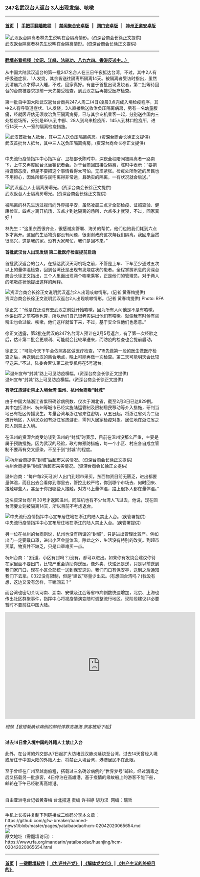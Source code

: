 ### 247名武汉台人返台 3人出现发烧、咳嗽  
------------------------

#### [首页](https://github.com/gfw-breaker/banned-news1/blob/master/README.md) &nbsp;&nbsp;|&nbsp;&nbsp; [手把手翻墙教程](https://github.com/gfw-breaker/guides/wiki) &nbsp;&nbsp;|&nbsp;&nbsp; [禁闻聚合安卓版](https://github.com/gfw-breaker/bn-android) &nbsp;&nbsp;|&nbsp;&nbsp; [网门安卓版](https://github.com/oGate2/oGate) &nbsp;&nbsp;|&nbsp;&nbsp; [神州正道安卓版](https://github.com/SzzdOgate/update) 



<div id="headerimg">
 <img alt="武汉返台隔离者林先生说明在台隔离情形。(资深台商会长徐正文提供)" src="https://www.rfa.org/mandarin/yataibaodao/huanjing/hcm-02042020065654.html/969496e267975148751f4e8c.jpg/@@images/972eda87-822e-4222-a8c1-86c485c6415c.jpeg" title="武汉返台隔离者林先生说明在台隔离情形。(资深台商会长徐正文提供)"/>
 <div id="headerimgcontents">
  <div id="headerimgcaption">
   <span>
    武汉返台隔离者林先生说明在台隔离情形。(资深台商会长徐正文提供)
   </span>
   <!-- zoomattribute -->
  </div>
  <!-- headerimgcaption -->
 </div>
 <!-- headerimagecontents -->
</div>

<hr/>


#### [翻墙必看视频（文昭、江峰、法轮功、八九六四、香港反送中...）](https://github.com/gfw-breaker/banned-news1/blob/master/pages/link3.md)

<div id="storytext">
 <div>
  <div class="slot_header">
  </div>
 </div>
 <p>
  从中国大陆武汉返台的第一批247名台人在三日午夜抵达台湾，不过，其中2人有呼吸道症状、1人发烧，其余皆送往隔离所隔离14天。被隔离者受访时指出，虽然到清晨六点才得以入睡，不过，回家真好。有鉴于首批出现发烧者，第二批等待回台的台商被要求提前一天先接受检查，到武汉之后再接受医疗检查。
  <br/>
  <br/>
  第一批自中国大陆武汉返台台商共247人周二(4日)凌晨3点完成入境检疫程序，其中2人有呼吸道症状、1人发烧，3人直接后送收治负压隔离病房，另有一名幼童腹痛，经就医评估无须收治负压隔离病房，已与其余专机乘客一起，分别送往国内三处检疫场所，分别是69人到中部、28人到乌来检疫所、145人到林口检疫所，进行14天一人一室的隔离检疫措施。
 </p>
 <p>
 </p>
 <p>
  <div class="image-inline captioned" style="width:873px;">
   <div style="width:873px;">
    <img alt="武汉首批台人抵台，其中三人送负压隔离病房。(资深台商会长徐正文提供)" src="https://www.rfa.org/mandarin/yataibaodao/huanjing/hcm-02042020065654.html/642d4e5898db6a5f57286b666f224e00_5f906b636587.jpg" title="武汉首批台人抵台，其中三人送负压隔离病房。(资深台商会长徐正文提供)"/>
   </div>
   <div class="image-caption">
    <span style="width:873px;">
     武汉首批台人抵台，其中三人送负压隔离病房。(资深台商会长徐正文提供)
    </span>
    <span class="copyright">
    </span>
   </div>
  </div>
 </p>
 <p>
 </p>
 <p>
  <br/>
  中央流行疫情指挥中心指挥官、卫福部长陈时中，深夜全程陪同被隔离者一路南下，上午又再度回台北坐镇记者会。对于台商回国接受隔离，陈时中表示：“要抱持谨慎态度，但是不要把这个事情看得太可怕，无须紧张。检疫处所附近的居民也不用担心，因处所都与民宅离得非常远，且确实的隔离，一有状况就会后送。”
 </p>
 <p>
 </p>
 <p>
  <div class="image-inline captioned" style="width:792px;">
   <div style="width:792px;">
    <img alt="武汉返台人士隔离房曝光。(资深台商会长徐正文提供)" src="https://www.rfa.org/mandarin/yataibaodao/huanjing/hcm-02042020065654.html/969496e2623f44e8c.jpg" title="武汉返台人士隔离房曝光。(资深台商会长徐正文提供)"/>
   </div>
   <div class="image-caption">
    <span style="width:792px;">
     武汉返台人士隔离房曝光。(资深台商会长徐正文提供)
    </span>
    <span class="copyright">
    </span>
   </div>
  </div>
  <br/>
  被隔离的林先生透过视讯向外界报平安，虽然凌晨三点才全部检疫、证照查验、健康检查。四点才离开机场，五点才到达隔离的场所，六点多才就寝，不过，回家真好！
  <br/>
  <br/>
  林先生：“这里东西很齐全，很感谢疾管署、海关的帮忙，他们也陪我们耗到六点多才离开。这里的生活物资都没有问题，很谢谢政府这次帮我们隔离。我回来当然很高兴，这是我的家。没有大家帮忙，我们是回不来。”
  <br/>
  <br/>
  <b>
   首批武汉台人出现发烧 第二批医疗检查提前启动
   <br/>
  </b>
  <br/>
  首批武汉返台的台人，在抵达武汉天河机场之前，不管是上车、下车至少通过五次以上的量体温检查，回到台湾还是出现有发烧症状的患者。全程掌握讯息的资深台商会长徐正文指出，三个人里面出现两个咳嗽乘客，正是他们的管理员，对于两人的咳嗽症状他提出这样的解释。
 </p>
 <p>
 </p>
 <p>
  <div class="image-inline captioned" style="width:900px;">
   <div style="width:900px;">
    <img alt="资深台商会长徐正文说明武汉返台2人出现咳嗽情形。(记者 黄春梅提供)" src="https://www.rfa.org/mandarin/yataibaodao/huanjing/hcm-02042020065654.html/5f906b6365874e940204.jpg" title="资深台商会长徐正文说明武汉返台2人出现咳嗽情形。(记者 黄春梅提供)"/>
   </div>
   <div class="image-caption">
    <span style="width:900px;">
     资深台商会长徐正文说明武汉返台2人出现咳嗽情形。(记者 黄春梅提供)
    </span>
    <span class="copyright">
     Photo: RFA
    </span>
   </div>
  </div>
  <br/>
  徐正文：“他是在还没有去武汉之前就开始咳嗽，因为所有人问他是不是有咳嗽，他讲出在之前咳嗽也算，所以他们自己很老实讲出他们有咳嗽。就像我有时候有些粉尘也会过敏、咳嗽，他们这样就留下来，不过，基于安全性他们也愿意。”
  <br/>
  <br/>
  徐正文透露，第2批在武汉的247名台湾人预计在2月5号返台，有了第一次经验之后，估计第二批会更顺利、可能就会比较早送来，而防疫的检查也会提前启动。
  <br/>
  <br/>
  徐正文：“可能今天下午会依照各区做医疗检查，1715先做第一段的医生做医疗检查之后，再送到武汉的集合地点，晚上可能再做一次检查。第二天可能明天会比较早送来。”不过，陆委会否认第二批专机将在5号返台。
 </p>
 <p>
 </p>
 <p>
  <div class="image-inline captioned" style="width:900px;">
   <div style="width:900px;">
    <img alt="温州宣布“封城”路上可见防疫横幅。(资深台商会长徐正文提供)" src="https://www.rfa.org/mandarin/yataibaodao/huanjing/hcm-02042020065654.html/6eab5dde596e6230105929.jpg" title="温州宣布“封城”路上可见防疫横幅。(资深台商会长徐正文提供)"/>
   </div>
   <div class="image-caption">
    <span style="width:900px;">
     温州宣布“封城”路上可见防疫横幅。(资深台商会长徐正文提供)
    </span>
    <span class="copyright">
    </span>
   </div>
  </div>
 </p>
 <p>
  <b>
   有浙江旅游史禁止入境台湾 温州、杭州台商看“封城”
  </b>
  <br/>
  <br/>
  由于中国大陆浙江省累积确诊病例数、仅次于湖北省，截至2月3日已达829例。其中包括温州、杭州等城市已经实施陆运管制及限制居民移动等介入措施，研判当地已有社区传播发生。考量台湾与浙江省来往密切，从五日起，将浙江省列为二级流行地区，入境民众如有浙江省旅游史，需列入居家检疫对象。居住地在浙江省之陆人则禁止入境。
  <br/>
  <br/>
  在温州的资深台商受访谈到温州的“封城”时表示，目前在温州没那么严重，主要是属于预防措施。因为武汉的经验，政府做预防措施，每一个小区、村庄各自成立管制不要再有交叉感染，不至于到“封城”的程度。
 </p>
 <p>
 </p>
 <p>
  <div class="image-inline captioned" style="width:804px;">
   <div style="width:804px;">
    <img alt="杭州台商提供“封城”后超市采买情况。(资深台商会长徐正文提供)" src="https://www.rfa.org/mandarin/yataibaodao/huanjing/hcm-02042020065654.html/676d5dde8ce35834_5f906b63658763d04f9b.jpg" title="杭州台商提供“封城”后超市采买情况。(资深台商会长徐正文提供)"/>
   </div>
   <div class="image-caption">
    <span style="width:804px;">
     杭州台商提供“封城”后超市采买情况。(资深台商会长徐正文提供)
    </span>
    <span class="copyright">
    </span>
   </div>
  </div>
 </p>
 <p>
  温州台商：“每户每2天可派1人出门到超市采买，东西物资目前无匮乏，进出都要量体温，而且出去会看你到哪里去，管控比较严格，你到哪个市场去、何时回来、接触哪些人，甚至于你跟哪些人接触，对方马上量体温，路上很多人都在量体温。”
  <br/>
  <br/>
  这名资深台商1月30号才返回温州，同班机也有不少台湾人飞过去，他说，现在回台湾要立刻被隔离14天，所以目前不考虑返台。
 </p>
 <p>
 </p>
 <p>
  <div class="image-inline captioned" style="width:640px;">
   <div style="width:640px;">
    <img alt="中央流行疫情指挥中心宣布居住地在浙江的陆人禁止入台。(疾管署提供)" src="https://www.rfa.org/mandarin/yataibaodao/huanjing/hcm-02042020065654.html/75be7ba17f72020471677247.jpeg" title="中央流行疫情指挥中心宣布居住地在浙江的陆人禁止入台。(疾管署提供)"/>
   </div>
   <div class="image-caption">
    <span style="width:640px;">
     中央流行疫情指挥中心宣布居住地在浙江的陆人禁止入台。(疾管署提供)
    </span>
    <span class="copyright">
    </span>
   </div>
  </div>
  <br/>
  另一位在杭州的台商则说，杭州也没有所谓的“封城”，只是进出管理比较严。例如出门一定要戴口罩，进出小区会量体温，除此之外，生活没有特别的改变。到超市买菜，物资并不缺乏，只是口罩难买一点。
  <br/>
  <br/>
  杭州台商：“(街道、小区有封吗？)没有，都可以进出。如果你有发烧会建议你待在家里面不要出门，比较严重会协助你送医。像外卖、快递还是送，只是以前送到我们家门口，现在小区全部统一送到保安这边，我们门口有保安亭，送到之后通知我们下去拿。0322没有限制，但是“建议”尽量少出去。(有想回台湾吗？)我没有想，这边又没有怎样，干嘛回去？”
 </p>
 <p>
  而台湾也密切关切河南、湖南、安徽及江西等省市病例数快速增加，北京、上海也传出社区群聚事件，指挥中心将视疫情演变随时调整流行地区。现阶段建议非必要暂时不要前往中国大陆。
 </p>
 <p>
 </p>
 <p>
  <iframe frameborder="0" height="350" scrolling="no" src="https://www.facebook.com/plugins/video.php?href=https%3A%2F%2Fwww.facebook.com%2FRFAChinese%2Fvideos%2F321986542086016%2F&amp;show_text=0&amp;width=622" width="622">
  </iframe>
 </p>
 <p>
  <i>
   视频【曾搭载确诊病例的邮轮停靠高雄港 旅客被拒下船】
  </i>
 </p>
 <p>
  <br/>
  <b>
   过去14日曾入境中国的外籍人士禁止入台
  </b>
  <br/>
  <br/>
  此外，在台湾的外交部从7日起扩大防堵武汉肺炎延烧至台湾，过去14天曾经入境或居住于中国大陆的外籍人士，将禁止入境台湾，港澳居民不在此限。
  <br/>
  <br/>
  至于曾经在广州至越南旅程，搭载过三名确诊病例的“世界梦号”邮轮，经过消毒之后又搭载另一批旅客，4日停泊在高雄港，基于疫情的缘故船上的游客不能下船，邮轮在下午已经驶离高雄港。
  <br/>
  <br/>
  <br/>
  自由亚洲电台记者黄春梅 台北报道 责编 许书婷 胡力汉  网编：瑞哲
 </p>
</div>

<hr/>
手机上长按并复制下列链接或二维码分享本文章：<br/>
https://github.com/gfw-breaker/banned-news1/blob/master/pages/yataibaodao/hcm-02042020065654.md <br/>
<a href='https://github.com/gfw-breaker/banned-news1/blob/master/pages/yataibaodao/hcm-02042020065654.md'><img src='https://github.com/gfw-breaker/banned-news1/blob/master/pages/yataibaodao/hcm-02042020065654.md.png'/></a> <br/>
原文地址（需翻墙访问）：https://www.rfa.org/mandarin/yataibaodao/huanjing/hcm-02042020065654.html


------------------------
#### [首页](https://github.com/gfw-breaker/banned-news1/blob/master/README.md) &nbsp;|&nbsp; [一键翻墙软件](https://github.com/gfw-breaker/nogfw/blob/master/README.md) &nbsp;| [《九评共产党》](https://github.com/gfw-breaker/9ping.md/blob/master/README.md#九评之一评共产党是什么) | [《解体党文化》](https://github.com/gfw-breaker/jtdwh.md/blob/master/README.md) | [《共产主义的终极目的》](https://github.com/gfw-breaker/gczydzjmd.md/blob/master/README.md)


<img src='http://gfw-breaker.win/banned-news/pages/yataibaodao/hcm-02042020065654.md' width='0px' height='0px'/>